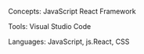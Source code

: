 Concepts: JavaScript React Framework

Tools: Visual Studio Code

Languages: JavaScript, js.React, CSS
